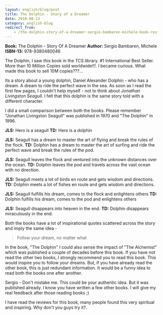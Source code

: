 ```yaml
---
layout: english/blog/post
title: The Dolphin - Story of a Dreamer
date: 2010-08-13
category: english-blog
redirect_from:
    - /the-dolphin-story-of-a-dreamer-sergio-bambaren-michele-book-review
---
```


**Book:** The Dolphin - Story Of A Dreamer
**Author:** Sergio Bambaren, Michele
**ISBN-13:** 978-9380480046

The Dolphin, I saw this book in the TCS library. #1 International Best Seller. More than 10 Million Copies sold worldwide!!!. I became curious. What made this book to sell 10M copies???...

Its a story about a young dolphin, Daniel Alexander Dolphin - who has a dream. A dream to ride the perfect wave in the sea. As soon as I read the first few pages, I couldn't help myself - not to think about *Jonathan Livingston Seagull*. I felt that this dolphin is the same story told with a different character.

I did a small comparison between both the books. Please remember "Jonathan Livingston Seagull" was published in 1970 and "The Dolphin" in 1996.

**JLS:** Hero is a seagull
**TD:** Hero is a dolphin

**JLS:** Seagull has a dream to master the art of flying and break the rules of the flock.
**TD:** Dolphin has a dream to master the art of surfing and ride the perfect wave and break the rules of the pod.

**JLS:** Seagull leaves the flock and ventured into the unknown distances over the ocean.
**TD:** Dolphin leaves the pod and travels across the vast ocean with no direction.

**JLS:** Seagull meets a lot of birds en route and gets wisdom and directions.
**TD:** Dolphin meets a lot of fishes en route and gets wisdom and directions.

**JLS:** Seagull fulfills his dream, comes to the flock and enlightens others
**TD:** Dolphin fulfills his dream, comes to the pod and enlightens others

**JLS:** Seagull disappears into heaven in the end.
**TD:** Dolphin disappears miraculously in the end.

Both the books have a lot of inspirational quotes scattered across the story and imply the same idea -

> Follow your dream, no matter what

In the book, "The Dolphin" I could also sense the impact of "The Alchemist" which was published a couple of decades before this book. If you have not read the other two books, I strongly recommend you to read this book. This would inspire you to follow your dreams. But, if you have already read the other book, this is just redundant information. It would be a funny idea to read both the books one after another.

Sergio - Don't mistake me. This could be your authentic idea. But it was published already. I know you have written a few other books. I will give my real feedback after those reading books ;)

I have read the reviews for this book, many people found this very spiritual and inspiring. Why don't you guys try it?.
